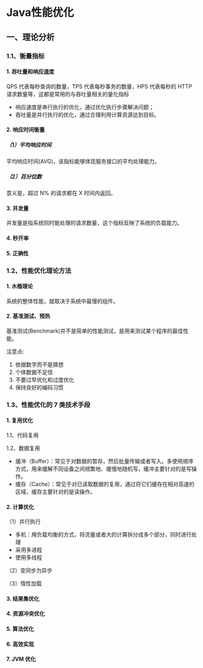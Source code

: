 # Java性能优化

## 一、理论分析

### 1.1、衡量指标

#### 1. 吞吐量和响应速度

QPS 代表每秒查询的数量，TPS 代表每秒事务的数量，HPS 代表每秒的 HTTP 请求数量等，这都是常用的与吞吐量相关的量化指标

* 响应速度是串行执行的优化，通过优化执行步骤解决问题；
* 吞吐量是并行执行的优化，通过合理利用计算资源达到目标。

#### 2. 响应时间衡量

##### （1）平均响应时间

平均响应时间(AVG)，该指标能够体现服务接口的平均处理能力。

##### （2）百分位数

意义是，超过 N% 的请求都在 X 时间内返回。



#### 3. 并发量

并发量是指系统同时能处理的请求数量，这个指标反映了系统的负载能力。

#### 4. 秒开率

#### 5. 正确性

### 1.2、性能优化理论方法

#### 1. 木桶理论

系统的整体性能，就取决于系统中最慢的组件。

#### 2. 基准测试、预热

基准测试(Benchmark)并不是简单的性能测试，是用来测试某个程序的最佳性能。

注意点:

1. 依据数字而不是猜想
2. 个体数据不足信
3. 不要过早优化和过度优化
4. 保持良好的编码习惯

###  1.3、性能优化的 7 类技术手段

#### 1. 复用优化

1.1、代码复用

1.2、数据复用

* 缓冲（Buffer）：常见于对数据的暂存，然后批量传输或者写入。多使用顺序方式，用来缓解不同设备之间频繁地、缓慢地随机写，缓冲主要针对的是写操作。
* 缓存（Cache）：常见于对已读取数据的复用，通过将它们缓存在相对高速的区域，缓存主要针对的是读操作。

#### 2. 计算优化

（1）并行执行

* 多机：用负载均衡的方式，将流量或者大的计算拆分成多个部分，同时进行处理
* 采用多进程
* 使用多线程

（2）变同步为异步

（3）惰性加载

#### 3. 结果集优化

#### 4. 资源冲突优化



#### 5. 算法优化



#### 6. 高效实现



#### 7. JVM 优化
